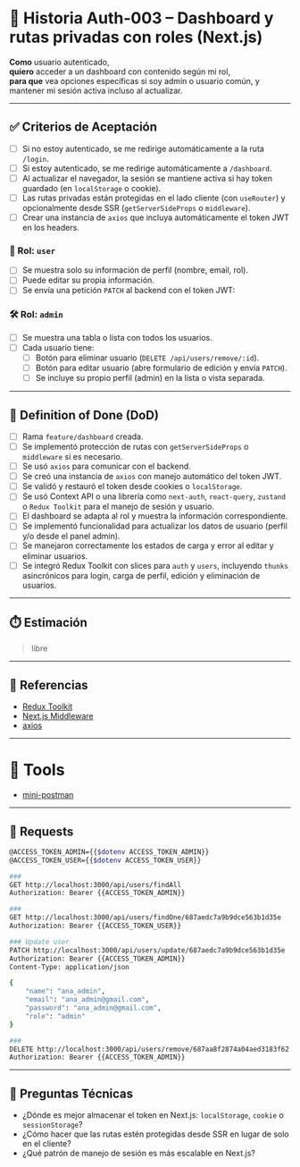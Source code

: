 # 📌 Historia Auth-003 – Dashboard y rutas privadas con roles (Next.js)

**Como** usuario autenticado,  
**quiero** acceder a un dashboard con contenido según mi rol,  
**para que** vea opciones específicas si soy admin o usuario común, y mantener mi sesión activa incluso al actualizar.

---

## ✅ Criterios de Aceptación

- [ ] Si no estoy autenticado, se me redirige automáticamente a la ruta `/login`.
- [ ] Si estoy autenticado, se me redirige automáticamente a `/dashboard`.
- [ ] Al actualizar el navegador, la sesión se mantiene activa si hay token guardado (en `localStorage` o cookie).
- [ ] Las rutas privadas están protegidas en el lado cliente (con `useRouter`) y opcionalmente desde SSR (`getServerSideProps` o `middleware`).
- [ ] Crear una instancia de `axios` que incluya automáticamente el token JWT en los headers.

### 👤 Rol: `user`

- [ ] Se muestra solo su información de perfil (nombre, email, rol).
- [ ] Puede editar su propia información.
- [ ] Se envía una petición `PATCH` al backend con el token JWT:

### 🛠️ Rol: `admin`

- [ ] Se muestra una tabla o lista con todos los usuarios.
- [ ] Cada usuario tiene:
  - [ ] Botón para eliminar usuario (`DELETE /api/users/remove/:id`).
  - [ ] Botón para editar usuario (abre formulario de edición y envía `PATCH`).
  - [ ] Se incluye su propio perfil (admin) en la lista o vista separada.

---

## 📘 Definition of Done (DoD)

- [ ] Rama `feature/dashboard` creada.
- [ ] Se implementó protección de rutas con `getServerSideProps` o `middleware` si es necesario.
- [ ] Se usó `axios` para comunicar con el backend.
- [ ] Se creó una instancia de `axios` con manejo automático del token JWT.
- [ ] Se validó y restauró el token desde cookies o `localStorage`.
- [ ] Se usó Context API o una librería como `next-auth`, `react-query`, `zustand` o `Redux Toolkit` para el manejo de sesión y usuario.
- [ ] El dashboard se adapta al rol y muestra la información correspondiente.
- [ ] Se implementó funcionalidad para actualizar los datos de usuario (perfil y/o desde el panel admin).
- [ ] Se manejaron correctamente los estados de carga y error al editar y eliminar usuarios.
- [ ] Se integró Redux Toolkit con slices para `auth` y `users`, incluyendo `thunks` asincrónicos para login, carga de perfil, edición y eliminación de usuarios.

---

## ⏱️ Estimación

> libre

---

## 📎 Referencias

- [Redux Toolkit](https://redux-toolkit.js.org/)
- [Next.js Middleware](https://nextjs.org/docs/14/app/building-your-application/routing/middleware)
- [axios](https://axios-http.com/)

---

# 📌 Tools

- [mini-postman](https://frank-gp.github.io/app/mini-postman/)

---

## 🔐 Requests

```sh
@ACCESS_TOKEN_ADMIN={{$dotenv ACCESS_TOKEN_ADMIN}}
@ACCESS_TOKEN_USER={{$dotenv ACCESS_TOKEN_USER}}

###
GET http://localhost:3000/api/users/findAll
Authorization: Bearer {{ACCESS_TOKEN_ADMIN}}

###
GET http://localhost:3000/api/users/findOne/687aedc7a9b9dce563b1d35e
Authorization: Bearer {{ACCESS_TOKEN_USER}}

### Update user
PATCH http://localhost:3000/api/users/update/687aedc7a9b9dce563b1d35e
Authorization: Bearer {{ACCESS_TOKEN_ADMIN}}
Content-Type: application/json

{
    "name": "ana_admin",
    "email": "ana_admin@gmail.com",
    "password": "ana_admin@gmail.com",
    "role": "admin"
}

###
DELETE http://localhost:3000/api/users/remove/687aa8f2874a04aed3183f62
Authorization: Bearer {{ACCESS_TOKEN_ADMIN}}
```

---

## 📌 Preguntas Técnicas

- ¿Dónde es mejor almacenar el token en Next.js: `localStorage`, `cookie` o `sessionStorage`?
- ¿Cómo hacer que las rutas estén protegidas desde SSR en lugar de solo en el cliente?
- ¿Qué patrón de manejo de sesión es más escalable en Next.js?
